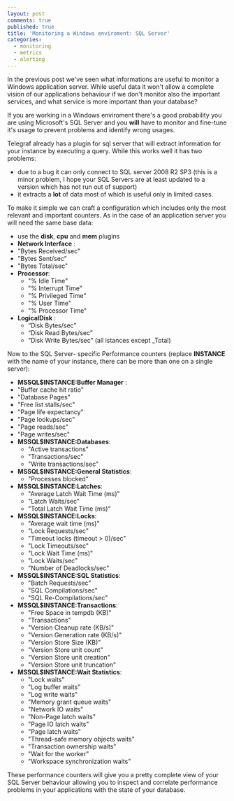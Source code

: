 ```yaml
---
layout: post
comments: true
published: true
title: 'Monitoring a Windows enviroment: SQL Server'
categories:
  - monitoring
  - metrics
  - alerting
---
```

In the previous post we've seen what informations are useful to monitor a Windows application server. While useful data it won't allow a complete vision of our applications behaviour if we don't monitor also the important services, and what service is more important than your database?

If you are working in a Windows enviroment there's a good probability you are using Microsoft's SQL Server and you **will** have to monitor and fine-tune it's usage to prevent problems and identify wrong usages.

Telegraf already has a plugin for sql server that will extract information for your instance by executing a query. While this works well it has two problems:

- due to a bug it can only connect to SQL server 2008 R2 SP3 (this is a minor problem, I hope your SQL Servers are at least updated to a version which has not run out of support)
- it extracts a **lot** of data most of which is useful only in limited cases.

To make it simple we can craft a configuration which includes only the most relevant and important counters. As in the case of an application server you will need the same base data:

-  use the **disk**, **cpu** and **mem** plugins
-  **Network Interface** : 
  - "Bytes Received/sec" 
  - "Bytes Sent/sec"
  - "Bytes Total/sec"
- **Processor**: 
  - "% Idle Time"
  - "% Interrupt Time"
  - "% Privileged Time"
  - "% User Time"
  - "% Processor Time"
- **LogicalDisk** : 
  - “Disk Bytes/sec”
  - “Disk Read Bytes/sec”
  - “Disk Write Bytes/sec” (all istances except _Total)

Now to the SQL Server- specific Performance counters (replace **INSTANCE** with the name of your instance, there can be more than one on a single server):

- **MSSQL$INSTANCE:Buffer Manager** : 
 - "Buffer cache hit ratio"
 - "Database Pages"
 - "Free list stalls/sec"
 - "Page life expectancy"
 - "Page lookups/sec"
 - "Page reads/sec"
 - "Page writes/sec" 
- **MSSQL$INSTANCE:Databases**: 
  - "Active transactions"
  - "Transactions/sec"
  - "Write transactions/sec" 
- **MSSQL$INSTANCE:General Statistics**: 
  - "Processes blocked"
- **MSSQL$INSTANCE:Latches**: 
  - "Average Latch Wait Time (ms)"
  - "Latch Waits/sec"
  - "Total Latch Wait Time (ms)" 
- **MSSQL$INSTANCE:Locks**: 
  - "Average wait time (ms)"
  - "Lock Requests/sec"
  - "Timeout locks (timeout > 0)/sec"
  - "Lock Timeouts/sec"
  - "Lock Wait Time (ms)"
  - "Lock Waits/sec"
  - "Number of Deadlocks/sec" 
- **MSSQL$INSTANCE:SQL Statistics**: 
  - "Batch Requests/sec"
  - "SQL Compilations/sec"
  - "SQL Re-Compilations/sec" 
- **MSSQL$INSTANCE:Transactions**: 
  - "Free Space in tempdb (KB)"
  - "Transactions"
  - "Version Cleanup rate (KB/s)"
  - "Version Generation rate (KB/s)"
  - "Version Store Size (KB)"
  - "Version Store unit count"
  - "Version Store unit creation"
  - "Version Store unit truncation" 
- **MSSQL$INSTANCE:Wait Statistics**: 
  - "Lock waits"
  - "Log buffer waits"
  - "Log write waits"
  - "Memory grant queue waits"
  - "Network IO waits"
  - "Non-Page latch waits"
  - "Page IO latch waits"
  - "Page latch waits"
  - "Thread-safe memory objects waits"
  - "Transaction ownership waits"
  - "Wait for the worker"
  - "Workspace synchronization waits"

These performance counters will give you a pretty complete view of your SQL Server behaviour allowing you to inspect and correlate performance problems in your applications with the state of your database.
